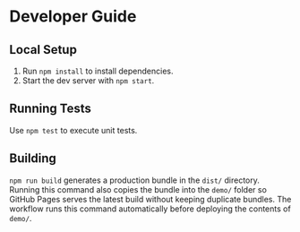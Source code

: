 # Developer Guide

## Local Setup

1. Run `npm install` to install dependencies.
2. Start the dev server with `npm start`.

## Running Tests

Use `npm test` to execute unit tests.

## Building

`npm run build` generates a production bundle in the `dist/` directory. Running
this command also copies the bundle into the `demo/` folder so GitHub Pages
serves the latest build without keeping duplicate bundles.
The workflow runs this command automatically before deploying the contents of
`demo/`.
